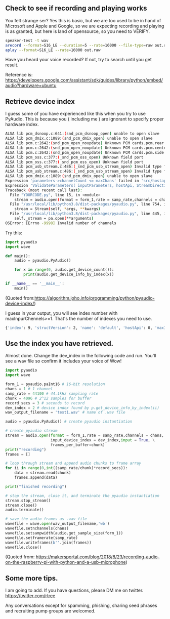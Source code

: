 
## Check to see if recording and playing works

You felt strange ser? Yes this is basic, but we are too used to be in hand of Microsoft and Apple and Google,
so we are expecting recording and playing is as granted, but here is land of opensource, so you need to VERIFY.

```bash
speaker-test -t wav
arecord --format=S16_LE --duration=5 --rate=16000 --file-type=raw out.raw
aplay --format=S16_LE --rate=16000 out.raw
```

Have you heard your voice recorded? If not, try to search until you get result.

Reference is: <https://developers.google.com/assistant/sdk/guides/library/python/embed/audio?hardware=ubuntu>

## Retrieve device index

I guess some of you have experienced like this when you try to use PyAudio.
This is because you ( including me ) are ignorant to specify proper hardware index.

```bash
ALSA lib pcm_dsnoop.c:641:(snd_pcm_dsnoop_open) unable to open slave
ALSA lib pcm_dmix.c:1089:(snd_pcm_dmix_open) unable to open slave
ALSA lib pcm.c:2642:(snd_pcm_open_noupdate) Unknown PCM cards.pcm.rear
ALSA lib pcm.c:2642:(snd_pcm_open_noupdate) Unknown PCM cards.pcm.center_lfe
ALSA lib pcm.c:2642:(snd_pcm_open_noupdate) Unknown PCM cards.pcm.side
ALSA lib pcm_oss.c:377:(_snd_pcm_oss_open) Unknown field port
ALSA lib pcm_oss.c:377:(_snd_pcm_oss_open) Unknown field port
ALSA lib pcm_usb_stream.c:486:(_snd_pcm_usb_stream_open) Invalid type for card
ALSA lib pcm_usb_stream.c:486:(_snd_pcm_usb_stream_open) Invalid type for card
ALSA lib pcm_dmix.c:1089:(snd_pcm_dmix_open) unable to open slave
Expression 'parameters->channelCount <= maxChans' failed in 'src/hostapi/alsa/pa_linux_alsa.c', line: 1514
Expression 'ValidateParameters( inputParameters, hostApi, StreamDirection_In )' failed in 'src/hostapi/alsa/pa_linux_alsa.c', line: 2818
Traceback (most recent call last):
  File "YOURCODE.py", line 15, in <module>
    stream = audio.open(format = form_1,rate = samp_rate,channels = chans, \
  File "/usr/local/lib/python3.8/dist-packages/pyaudio.py", line 754, in open
    stream = Stream(self, *args, **kwargs)
  File "/usr/local/lib/python3.8/dist-packages/pyaudio.py", line 445, in __init__
    self._stream = pa.open(**arguments)
OSError: [Errno -9998] Invalid number of channels
```

Try this:
```python
import pyaudio
import wave 

def main():
    audio = pyaudio.PyAudio()

    for x in range(0, audio.get_device_count()): 
        print(audio.get_device_info_by_index(x))

if __name__ == '__main__':
    main()
```
(Quoted from:https://algorithm.joho.info/programming/python/pyaudio-device-index/)

I guess in your output, you will see index number with maxInpurChennels>=1.
That's the number of indexes you need to use.
```bash
{'index': 9, 'structVersion': 2, 'name': 'default', 'hostApi': 0, 'maxInputChannels': 32, 'maxOutputChannels': 32, 'defaultLowInputLatency': 0.008707482993197279, 'defaultLowOutputLatency': 0.008707482993197279, 'defaultHighInputLatency': 0.034829931972789115, 'defaultHighOutputLatency': 0.034829931972789115, 'defaultSampleRate': 44100.0}
```


## Use the index you have retrieved.

Almost done. Change the dev_index in the following code and run.
You'll see a wav file so confirm it includes your voice of Wow!
```python
import pyaudio
import wave

form_1 = pyaudio.paInt16 # 16-bit resolution
chans = 1 # 1 channel
samp_rate = 44100 # 44.1kHz sampling rate
chunk = 4096 # 2^12 samples for buffer
record_secs = 3 # seconds to record
dev_index = 2 # device index found by p.get_device_info_by_index(ii)
wav_output_filename = 'test1.wav' # name of .wav file

audio = pyaudio.PyAudio() # create pyaudio instantiation

# create pyaudio stream
stream = audio.open(format = form_1,rate = samp_rate,channels = chans, \
                    input_device_index = dev_index,input = True, \
                    frames_per_buffer=chunk)
print("recording")
frames = []

# loop through stream and append audio chunks to frame array
for ii in range(0,int((samp_rate/chunk)*record_secs)):
    data = stream.read(chunk)
    frames.append(data)

print("finished recording")

# stop the stream, close it, and terminate the pyaudio instantiation
stream.stop_stream()
stream.close()
audio.terminate()

# save the audio frames as .wav file
wavefile = wave.open(wav_output_filename,'wb')
wavefile.setnchannels(chans)
wavefile.setsampwidth(audio.get_sample_size(form_1))
wavefile.setframerate(samp_rate)
wavefile.writeframes(b''.join(frames))
wavefile.close()
```
 (Quoted from: <https://makersportal.com/blog/2018/8/23/recording-audio-on-the-raspberry-pi-with-python-and-a-usb-microphone>)


## Some more tips.
I am going to add. If you have questions, please DM me on twitter.
<https://twitter.com/rtree>

Any conversations except for spamming, phishing, sharing seed phrases and recruiting pump groups
 are welcomed.
 
 

